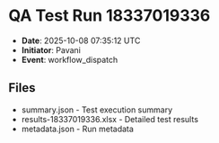 # QA Test Run 18337019336

- **Date**: 2025-10-08 07:35:12 UTC
- **Initiator**: Pavani
- **Event**: workflow_dispatch

## Files
- summary.json - Test execution summary
- results-18337019336.xlsx - Detailed test results
- metadata.json - Run metadata
